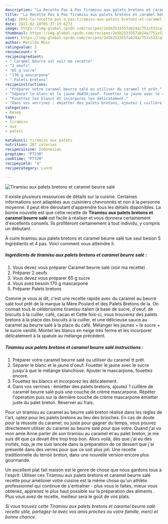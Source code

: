 ```yaml
---
description: "La Recette Pas à Pas Tiramisu aux palets bretons et caramel beurre salé"
title: "La Recette Pas à Pas Tiramisu aux palets bretons et caramel beurre salé"
slug: 2691-la-recette-pas-a-pas-tiramisu-aux-palets-bretons-et-caramel-beurre-sale
date: 2021-02-10T05:37:19.627Z
image: https://img-global.cpcdn.com/recipes/2e5b2533557ab24a/751x532cq70/tiramisu-aux-palets-bretons-et-caramel-beurre-sale-photo-principale-de-la-recette.jpg
thumbnail: https://img-global.cpcdn.com/recipes/2e5b2533557ab24a/751x532cq70/tiramisu-aux-palets-bretons-et-caramel-beurre-sale-photo-principale-de-la-recette.jpg
cover: https://img-global.cpcdn.com/recipes/2e5b2533557ab24a/751x532cq70/tiramisu-aux-palets-bretons-et-caramel-beurre-sale-photo-principale-de-la-recette.jpg
author: Matilda Moss
ratingvalue: 3
reviewcount: 9
recipeingredient:
- " Caramel beurre sal voir ma recette"
- "2 oeufs"
- "65 g sucre"
- "170 g mascarpone"
- " Palets bretons"
recipeinstructions:
- "Préparer votre caramel beurre salé ou utiliser du caramel tt prêt."
- "Séparer le blanc et le jaune d&#39;oeuf. Fouetter le jaune avec le sucre jusqu&#39;à que le mélange blanchisse. Ajouter le mascarpone, fouettez encore."
- "Fouettez les blancs et incorporez les délicatement."
- "Dans vos verrines : émietter des palets bretons, ajoutez 1 cuillère de caramel beurre salé puis une couche de crème mascarpone. Répéter l&#39;opération puis sur la dernière couche de crème mascarpone émietter juste du palet breton. Réserver au frais."
categories:
- Resep
tags:
- tiramisu
- aux
- palets

katakunci: tiramisu aux palets 
nutrition: 207 calories
recipecuisine: Indonesian
preptime: "PT23M"
cooktime: "PT32M"
recipeyield: "4"
recipecategory: Lunch

---
```



![Tiramisu aux palets bretons et caramel beurre salé](https://img-global.cpcdn.com/recipes/2e5b2533557ab24a/751x532cq70/tiramisu-aux-palets-bretons-et-caramel-beurre-sale-photo-principale-de-la-recette.jpg)

Il existe plusieurs ressources de détails sur la cuisine. Certaines informations sont adaptées aux cuisiniers chevronnés et non à la personne moyenne. Il peut être déroutant d'apprendre tous les détails disponibles. La bonne nouvelle est que cette recette de <strong> Tiramisu aux palets bretons et caramel beurre salé </strong> est facile à réaliser et vous donnera certainement d'excellents conseils. Ils profiteront certainement à tout individu, y compris un débutant.

<!--inarticleads1-->

À cuire tiramisu aux palets bretons et caramel beurre salé tue seul besion 5 Ingrédients et 4 pas. Voici comment vous atteindre il.

##### Ingrédients de tiramisu aux palets bretons et caramel beurre salé :

1. Vous devez vous préparer  Caramel beurre salé (voir ma recette)
1. Préparer 2 oeufs
1. Vous devez vous préparer 65 g sucre
1. Vous avez besoin 170 g mascarpone
1. Préparer  Palets bretons


Comme je vous ai dit, c&#39;est une recette rapide avec du caramel au beurre salé tout prêt de la marque la Mère Poulard et des Palets Bretons de la. On connait tous le célèbrissime tiramisu italien (à base de sucre, d&#39;oeuf, de biscuits à la cuiller, café, cacao et Cette fois-ci, vous trouverez des palets bretons à la place des biscuits à la cuiller, et une délicieuse sauce au caramel au beurre salé à la place du café. Mélanger les jaunes + le sucre + le sucre vanillé. Monter les blancs en neige très ferme et les incorporer délicatement à la spatule au mélange précédent. 

<!--inarticleads2-->

##### Tiramisu aux palets bretons et caramel beurre salé instructions :

1. Préparer votre caramel beurre salé ou utiliser du caramel tt prêt.
1. Séparer le blanc et le jaune d&#39;oeuf. Fouetter le jaune avec le sucre jusqu&#39;à que le mélange blanchisse. Ajouter le mascarpone, fouettez encore.
1. Fouettez les blancs et incorporez les délicatement.
1. Dans vos verrines : émietter des palets bretons, ajoutez 1 cuillère de caramel beurre salé puis une couche de crème mascarpone. Répéter l&#39;opération puis sur la dernière couche de crème mascarpone émietter juste du palet breton. Réserver au frais.


Pour un tiramisu au caramel au beurre salé breton réalisé dans les règles de l&#39;art, optez pour les palets bretons au lieu des brioches. En cas de doute pour la réussite du caramel, ou juste pour gagner du temps, vous pouvez directement utiliser du caramel au beurre salé pour que votre. Quand j&#39;ai vu mon amie Anne parler de son tiramisu au caramel et au palet breton, je me suis dit que ça devait être trop trop bon. Alors voilà, dès que j&#39;ai eu des invités, hop, je me suis lancée dans la préparation de ce dessert que j&#39;ai présenté dans des verres pour que ce soit plus joli. Une recette traditionnelle du terroir breton, dans une nouvelle version encore plus gourmande. 

<!--inarticleads1-->

<p>
Un excellent plat fait maison est le genre de chose que nous gardons tous à l'esprit. Utiliser ces Tiramisu aux palets bretons et caramel beurre salé recette pour améliorer votre cuisine est la même chose qu'un athlète professionnel qui continue de s'entraîner - plus vous le faites, mieux vous obtenez, apprenez le plus haut possible sur la préparation des aliments . Plus vous avez de recette, meilleur sera le goût de vos plats.
</p>

<p>
<i>Si vous trouvez cette Tiramisu aux palets bretons et caramel beurre salé recette utile, partagez-la avec vos amis proches ou votre famille, merci et bonne chance.</i>
</p>
